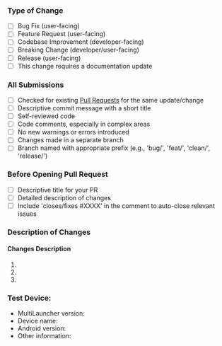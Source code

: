### Type of Change <!-- Required -->

<!-- Select the applicable option(s) by placing an 'X' inside the square brackets, and remove any options that are not relevant. -->

- [ ] Bug Fix (user-facing) <!-- Non-breaking change which fixes an issue -->
- [ ] Feature Request (user-facing) <!-- Non-breaking change which adds functionality -->
- [ ] Codebase Improvement (developer-facing) <!-- Non-breaking change which refines the codebase -->
- [ ] Breaking Change (developer/user-facing) <!-- Fix or feature that would cause existing functionality to not work as expected -->
- [ ] Release (user-facing) <!-- New release for MultiLauncher -->
- [ ] This change requires a documentation update

### All Submissions <!-- Check all applicable options -->

- [ ] Checked for existing [Pull Requests](../../../pulls) for the same update/change <!-- Required -->
- [ ] Descriptive commit message with a short title <!-- Required -->
- [ ] Self-reviewed code <!-- Required -->
- [ ] Code comments, especially in complex areas <!-- Required -->
- [ ] No new warnings or errors introduced <!-- Required -->
- [ ] Changes made in a separate branch <!-- Required -->
- [ ] Branch named with appropriate prefix (e.g., 'bug/', 'feat/', 'clean/', 'release/') <!-- Required -->

<!-- Examples: 'bug/signin-issue', 'feat/issue-templates', 'clean/code-change-to-app-draw'. -->

### Before Opening Pull Request

- [ ] Descriptive title for your PR <!-- Required -->
- [ ] Detailed description of changes <!-- Required -->
- [ ] Include 'closes/fixes #XXXX' in the comment to auto-close relevant issues <!-- Delete if not relevant -->

### Description of Changes

<!-- 
Include a summary of changes, related issues, motivation, context, and dependencies.
-->

#### Changes Description <!-- Provide a brief description of each new feature or issue fix. -->

1.
2.
3.

### Test Device: <!-- Required -->

- MultiLauncher version:
- Device name:
- Android version:
- Other information:

<!-- 
Please ensure compliance with these guidelines to facilitate smoother handling of your submission. 
Non-compliance may result in delays or rejection of your pull request.
-->
